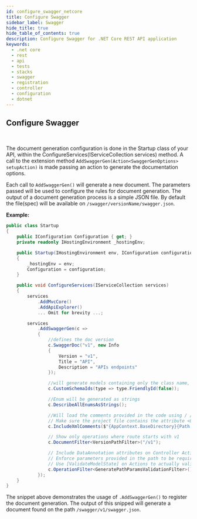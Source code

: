 ```yaml
---
id: configure_swagger_netcore
title: Configure Swagger
sidebar_label: Swagger
hide_title: true
hide_table_of_contents: true
description: Configure Swagger for .NET Core REST API application
keywords:
  - .net core
  - rest 
  - api
  - tests 
  - stacks
  - swagger
  - registration
  - controller
  - configuration
  - dotnet
---
```


## Configure Swagger

<br />

The document generation configuration is done in the Startup class of your API, within the ConfigureServices(IServiceCollection services) method. A call to the extension method `AddSwaggerGen(Action<SwaggerGenOptions> setupAction)` is made passing an action to generate the documentation options.

Each call to `AddSwaggerGen()` will generate a new document. The parameters passed will be used to configure the rules for document generation. The output of a document generation process is a simple JSON file. By default the file(spec) will be available on `/swagger/versionName/swagger.json`.

**Example:**

```csharp title="Startup.cs (Register doc generation)"
public class Startup
{
    public IConfiguration Configuration { get; }
    private readonly IHostingEnvironment _hostingEnv;

    public Startup(IHostingEnvironment env, IConfiguration configuration)
    {
        _hostingEnv = env;
        Configuration = configuration;
    }

    public void ConfigureServices(IServiceCollection services)
    {
        services
            .AddMvcCore()
            .AddApiExplorer()
            ... Omit for brevity ...;

        services
            .AddSwaggerGen(c =>
            {
                //defines the doc version
                c.SwaggerDoc("v1", new Info
                {
                    Version = "v1",
                    Title = "API",
                    Description = "APIs endpoints"
                });

                //will generate models containing only the class name, ignoring the namespace
                c.CustomSchemaIds(type => type.FriendlyId(false));

                //Enum will be generated as strings
                c.DescribeAllEnumsAsStrings();

                //Will load the comments provided in the code using / / / , the build will generate the xml file in the output folder.
                // Make sure the project file contains the attribute <GenerateDocumentationFile>true</GenerateDocumentationFile>
                c.IncludeXmlComments($"{AppContext.BaseDirectory}{Path.DirectorySeparatorChar}{_hostingEnv.ApplicationName}.xml");

                // Show only operations where route starts with v1
                c.DocumentFilter<VersionPathFilter>("/v1");

                // Include DataAnnotation attributes on Controller Action parameters as Swagger validation rules (e.g required, pattern, ..)
                // Enforce parameters provided in the path to be required
                // Use [ValidateModelState] on Actions to actually validate it in C# as well!
                c.OperationFilter<GeneratePathParamsValidationFilter>();
            });
    }
}
```

The snippet above demonstrates the usage of `.AddSwaggerGen()` to register the document generation. The output of this snipped will generate a document found on the path `/swagger/v1/swagger.json`.

